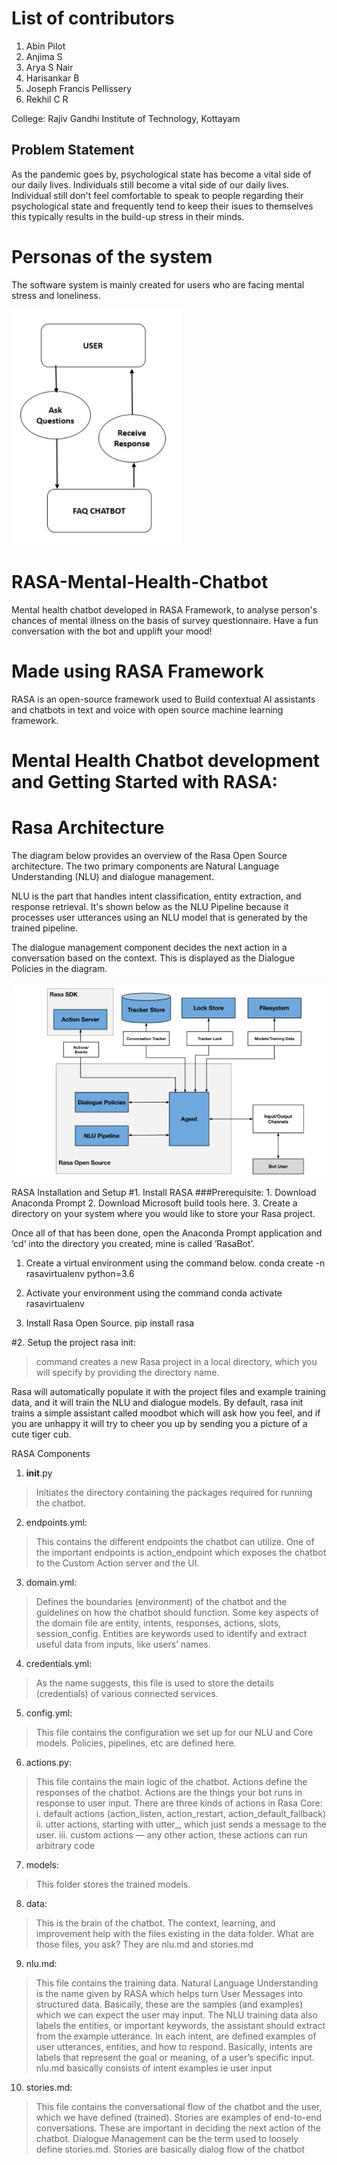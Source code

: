 # List of contributors
1. Abin Pilot
2. Anjima S
3. Arya S Nair
4. Harisankar B
5. Joseph Francis Pellissery
6. Rekhil C R

College: Rajiv Gandhi Institute of Technology, Kottayam

## Problem Statement
As the pandemic goes by, psychological state has become a vital side of our daily lives. Individuals still become a vital side of our daily lives. Individual still don't feel comfortable to speak to people regarding their psychological state and frequently tend to keep their isues to themselves this typically results in the build-up stress in their minds.

# Personas of the system

The software system is mainly created for users who are facing mental stress and loneliness. 

![Use Case Diagram](https://github.com/josephfrancis-07/Mental-Health-Chat-Bot/blob/main/Use%20Case%20Diagram.jpg)

# RASA-Mental-Health-Chatbot

Mental health chatbot developed in RASA Framework, to analyse person's chances of mental illness on the basis of survey questionnaire. Have a fun conversation with the bot and upplift your mood!

# Made using RASA Framework

RASA is an open-source framework used to Build contextual AI assistants and chatbots in text and voice with open source machine learning framework.

# Mental Health Chatbot development and Getting Started with RASA:


# Rasa Architecture

The diagram below provides an overview of the Rasa Open Source architecture. The two primary components are Natural Language Understanding (NLU) and dialogue management.

NLU is the part that handles intent classification, entity extraction, and response retrieval. It's shown below as the NLU Pipeline because it processes user utterances using an NLU model that is generated by the trained pipeline.

The dialogue management component decides the next action in a conversation based on the context. This is displayed as the Dialogue Policies in the diagram.

![Architecture Of Rasa](https://github.com/josephfrancis-07/Mental-Health-Chat-Bot/blob/main/Arch.jpg)

RASA Installation and Setup
#1. Install RASA
###Prerequisite:
    1. Download Anaconda Prompt 
    2. Download Microsoft build tools here.
    3. Create a directory on your system where you would like to store your Rasa project.

Once all of that has been done, open the Anaconda Prompt application and ‘cd’ into the directory you created, mine is called ‘RasaBot’.


1. Create a virtual environment using the command below.
    conda create -n rasavirtualenv python=3.6


2. Activate your environment using the command
    conda activate rasavirtualenv


3. Install Rasa Open Source.
    pip install rasa


#2. Setup the  project
rasa init:
>command creates a new Rasa project in a local directory, which you will specify by providing the directory name.


Rasa will automatically populate it with the project files and example training data, and it will train the NLU and dialogue models. By default, rasa init trains a simple assistant called moodbot which will ask how you feel, and if you are unhappy it will try to cheer you up by sending you a picture of a cute tiger cub.


RASA Components
1. __init__.py
>Initiates the directory containing the packages required for running the chatbot.


2. endpoints.yml:
>This contains the different endpoints the chatbot can utilize. One of the important endpoints is action_endpoint which exposes the chatbot to the Custom Action server and the UI.


3. domain.yml:
>Defines the boundaries (environment) of the chatbot and the guidelines on how the chatbot should function. Some key aspects of the domain file are entity, intents, responses, actions, slots, session_config. Entities are keywords used to identify and extract useful data from inputs, like users’ names.


4. credentials.yml:
> As the name suggests, this file is used to store the details (credentials) of various connected services.

5. config.yml:
> This file contains the configuration we set up for our NLU and Core models. Policies, pipelines, etc are defined here.

6. actions.py:
> This file contains the main logic of the chatbot. Actions define the responses of the chatbot.
Actions are the things your bot runs in response to user input. There are three kinds of actions in Rasa Core:
i. default actions (action_listen, action_restart, action_default_fallback)
ii. utter actions, starting with utter_, which just sends a message to the user.
iii. custom actions — any other action, these actions can run arbitrary code

7. models:
> This folder stores the trained models.

8. data:
> This is the brain of the chatbot. The context, learning, and improvement help with the files existing in the data folder. What are those files, you ask? They are nlu.md and stories.md

9. nlu.md:
> This file contains the training data. Natural Language Understanding is the name given by RASA which helps turn User Messages into structured data. Basically, these are the samples (and examples) which we can expect the user may input. The NLU training data also labels the entities, or important keywords, the assistant should extract from the example utterance. In each intent, are defined examples of user utterances, entities, and how to respond. Basically, intents are labels that represent the goal or meaning, of a user’s specific input. nlu.md basically consists of intent examples ie user input

10. stories.md:
> This file contains the conversational flow of the chatbot and the user, which we have defined (trained). Stories are examples of end-to-end conversations. These are important in deciding the next action of the chatbot. Dialogue Management can be the term used to loosely define stories.md.
Stories are basically dialog flow of the chatbot
